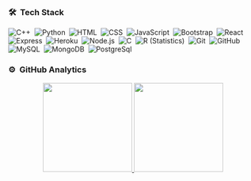 <!-- ## 👋 &nbsp;Hey there! I'm Kaushal -->

### 🛠 &nbsp;Tech Stack
![C++](https://img.shields.io/badge/C%2B%2B-00599C?style=flat&logo=c%2B%2B&logoColor=white)&nbsp;
![Python](https://img.shields.io/badge/Python-FFD43B?style=flat&logo=python&logoColor=blue)&nbsp;
![HTML](https://img.shields.io/badge/HTML5-E34F26?style=flat&logo=html5&logoColor=white)&nbsp;
![CSS](https://img.shields.io/badge/CSS3-1572B6?style=flat&logo=css3&logoColor=white)&nbsp;
![JavaScript](https://img.shields.io/badge/JavaScript-323330?style=flat&logo=javascript&logoColor=F7DF1E)&nbsp;
![Bootstrap](https://img.shields.io/badge/-Bootstrap-05122A?style=flat&logo=bootstrap&logoColor=563D7C)&nbsp;
![React](https://img.shields.io/badge/-React-05122A?style=flat&logo=react)&nbsp;
![Express](https://img.shields.io/badge/-express-05122A?style=flat&logo=express)&nbsp;
![Heroku](https://img.shields.io/badge/-Heroku-05122A?style=flat&logo=heroku)&nbsp;
![Node.js](https://img.shields.io/badge/-Node.js-05122A?style=flat&logo=node.js)&nbsp;
![C](https://img.shields.io/badge/C-00599C?style=flat&logo=c&logoColor=white)&nbsp;
![R (Statistics)](https://img.shields.io/badge/-R-05122A?style=flat&logo=R&logoColor=276DC3)&nbsp;
![Git](https://img.shields.io/badge/-Git-05122A?style=flat&logo=git)&nbsp;
![GitHub](https://img.shields.io/badge/-GitHub-05122A?style=flat&logo=github)&nbsp;
![MySQL](https://img.shields.io/badge/MySQL-005C84?style=flat&logo=mysql&logoColor=white)&nbsp;
![MongoDB](https://img.shields.io/badge/MongoDB-4EA94B?style=flat&logo=mongodb&logoColor=white)&nbsp;
![PostgreSql](https://img.shields.io/badge/PostgreSQL-316192?style=flat)&nbsp;

### ⚙️ &nbsp;GitHub Analytics

<p align="center">
<a href="https://github.com/kks007">
    <img height="180em" src="https://github-readme-stats.vercel.app/api?username=kks007&theme=algolia&show_icons=true&count_private=true&include_all_commits=true"/>
  <img height="180em" src="https://github-readme-stats.vercel.app/api/top-langs?username=kks007&show_icons=true&locale=en&layout=compact&theme=algolia"/>
</a>
</p>

 
